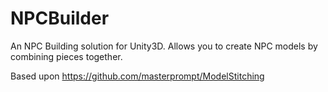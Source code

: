 # NPCBuilder
 An NPC Building solution for Unity3D. Allows you to create NPC models by combining pieces together.

Based upon https://github.com/masterprompt/ModelStitching
